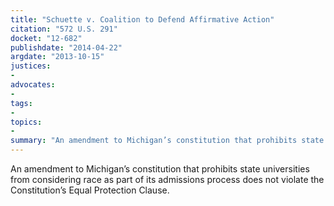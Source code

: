 ```yaml
---
title: "Schuette v. Coalition to Defend Affirmative Action"
citation: "572 U.S. 291"
docket: "12-682"
publishdate: "2014-04-22"
argdate: "2013-10-15"
justices:
- 
advocates:
- 
tags:
- 
topics:
- 
summary: "An amendment to Michigan’s constitution that prohibits state universities from considering race as part of its admissions process does not violate the Constitution’s Equal Protection Clause."
---
```

An amendment to Michigan’s constitution that prohibits state universities from considering race as part of its admissions process does not violate the Constitution’s Equal Protection Clause.

